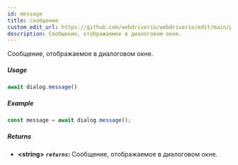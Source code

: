 ```yaml
---
id: message
title: сообщение
custom_edit_url: https://github.com/webdriverio/webdriverio/edit/main/packages/webdriverio/src/commands/dialog/message.ts
description: Сообщение, отображаемое в диалоговом окне.
---
```


Сообщение, отображаемое в диалоговом окне.

##### Usage

```js
await dialog.message()
```

##### Example

```js title="dialogMessage.js"
const message = await dialog.message();
```

##### Returns

- **&lt;string&gt;**
            **<code><var>returns</var></code>:**   Сообщение, отображаемое в диалоговом окне.
